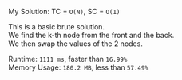 My Solution: TC = `O(N)`, SC = `O(1)`

This is a basic brute solution. <br>
We find the k-th node from the front and the back. <br>
We then swap the values of the 2 nodes. <br>

Runtime: `1111 ms`, faster than `16.99%` <br>
Memory Usage: `180.2 MB`, less than `57.49%`